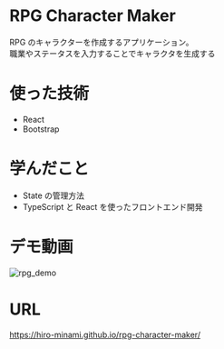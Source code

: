 # RPG Character Maker

RPG のキャラクターを作成するアプリケーション。  
職業やステータスを入力することでキャラクタを生成する

# 使った技術

- React
- Bootstrap

# 学んだこと

- State の管理方法
- TypeScript と React を使ったフロントエンド開発

# デモ動画

![rpg_demo](https://user-images.githubusercontent.com/63581394/132702545-9b4ba405-70a6-4fcc-ac87-19d3694dc9b2.gif)

# URL

https://hiro-minami.github.io/rpg-character-maker/

